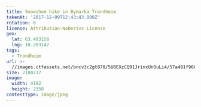 ```yaml
---
title: Snowshoe hike in Bymarka Trondheim
takenAt: '2017-12-09T12:43:43.000Z'
rotation: 0
license: Attribution-NoDerivs License
geo:
  lat: 63.403158
  lng: 10.283147
tags:
  - Trondheim
url: >-
  //images.ctfassets.net/bncv3c2gt878/5U8EXzCQ91JrinxUnOuLi4/57a491f966ca7a4e75e458a5cfa526fe/snowshoe-hike-in-bymarka-trondheim_25089178198_o
size: 2180737
image:
  width: 4192
  height: 2358
contentType: image/jpeg
---
```


